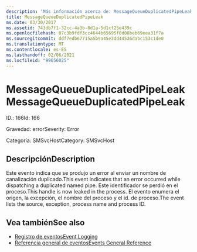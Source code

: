 ```yaml
---
description: 'Más información acerca de: MessageQueueDuplicatedPipeLeak'
title: MessageQueueDuplicatedPipeLeak
ms.date: 03/30/2017
ms.assetid: 743db7f1-32cc-4a3b-8d1a-5d1cf25e439c
ms.openlocfilehash: 07c3b9fdf3cc4644b65695f0d08beb69eea31f7a
ms.sourcegitcommit: ddf7edb67715a5b9a45e3dd44536dabc153c1de0
ms.translationtype: MT
ms.contentlocale: es-ES
ms.lasthandoff: 02/06/2021
ms.locfileid: "99656025"
---
```

# <a name="messagequeueduplicatedpipeleak"></a><span data-ttu-id="6aebf-103">MessageQueueDuplicatedPipeLeak</span><span class="sxs-lookup"><span data-stu-id="6aebf-103">MessageQueueDuplicatedPipeLeak</span></span>

<span data-ttu-id="6aebf-104">ID.: 166</span><span class="sxs-lookup"><span data-stu-id="6aebf-104">Id: 166</span></span>  
  
 <span data-ttu-id="6aebf-105">Gravedad: error</span><span class="sxs-lookup"><span data-stu-id="6aebf-105">Severity: Error</span></span>  
  
 <span data-ttu-id="6aebf-106">Categoría: SMSvcHost</span><span class="sxs-lookup"><span data-stu-id="6aebf-106">Category: SMSvcHost</span></span>  
  
## <a name="description"></a><span data-ttu-id="6aebf-107">Descripción</span><span class="sxs-lookup"><span data-stu-id="6aebf-107">Description</span></span>  

 <span data-ttu-id="6aebf-108">Este evento indica que se produjo un error al enviar un nombre de canalización duplicado.</span><span class="sxs-lookup"><span data-stu-id="6aebf-108">This event indicates that an error occurred while dispatching a duplicated named pipe.</span></span> <span data-ttu-id="6aebf-109">Este identificador se perdió en el proceso.</span><span class="sxs-lookup"><span data-stu-id="6aebf-109">This handle is now leaked in the process.</span></span> <span data-ttu-id="6aebf-110">El evento enumera el origen, la excepción, el nombre del proceso y el id. de proceso.</span><span class="sxs-lookup"><span data-stu-id="6aebf-110">The event lists the source, exception, process name and process ID.</span></span>  
  
## <a name="see-also"></a><span data-ttu-id="6aebf-111">Vea también</span><span class="sxs-lookup"><span data-stu-id="6aebf-111">See also</span></span>

- [<span data-ttu-id="6aebf-112">Registro de eventos</span><span class="sxs-lookup"><span data-stu-id="6aebf-112">Event Logging</span></span>](index.md)
- [<span data-ttu-id="6aebf-113">Referencia general de eventos</span><span class="sxs-lookup"><span data-stu-id="6aebf-113">Events General Reference</span></span>](events-general-reference.md)
